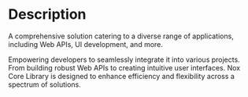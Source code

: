 # Description
A comprehensive solution catering to a diverse range of applications, including Web APIs, UI development, and more.

Empowering developers to seamlessly integrate it into various projects.
From building robust Web APIs to creating intuitive user interfaces.
Nox Core Library is designed to enhance efficiency and flexibility across a spectrum of solutions.